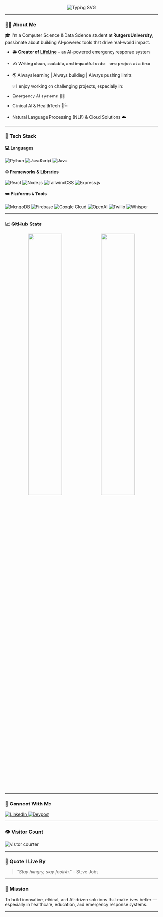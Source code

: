 <!-- Banner -->
<p align="center">
  <img src="https://readme-typing-svg.herokuapp.com?font=Fira+Code&size=28&pause=1000&color=00BFFF&width=700&lines=Hey+there!+I'm+Rakesh+%F0%9F%91%8B;Tech+Explorer+%E2%9A%99%EF%B8%8F+%7C+AI+Builder+%F0%9F%A7%90+%7C+Lifelong+Learner+%F0%9F%93%9A" alt="Typing SVG" />
</p>

---

### 👨‍💻 About Me

🎓 I'm a Computer Science & Data Science student at **Rutgers University**, passionate about building AI-powered tools that drive real-world impact.

- 🚑 **Creator of [LifeLine](https://devpost.com/software/lifeline-q8p7v0)** – an AI-powered emergency response system  
- ✍️ Writing clean, scalable, and impactful code – one project at a time  
- 🌎 Always learning | Always building | Always pushing limits

  💡 I enjoy working on challenging projects, especially in:
- Emergency AI systems 🤖🚨
- Clinical AI & HealthTech 🧠🩺
- Natural Language Processing (NLP) & Cloud Solutions ☁️

---

### 🚀 Tech Stack

#### 💻 Languages
![Python](https://img.shields.io/badge/Python-3776AB?style=for-the-badge&logo=python&logoColor=white)
![JavaScript](https://img.shields.io/badge/JavaScript-F7DF1E?style=for-the-badge&logo=javascript&logoColor=black)
![Java](https://img.shields.io/badge/Java-ED8B00?style=for-the-badge&logo=java&logoColor=white)

#### ⚙️ Frameworks & Libraries
![React](https://img.shields.io/badge/React-20232A?style=for-the-badge&logo=react&logoColor=61DAFB)
![Node.js](https://img.shields.io/badge/Node.js-339933?style=for-the-badge&logo=nodedotjs&logoColor=white)
![TailwindCSS](https://img.shields.io/badge/TailwindCSS-06B6D4?style=for-the-badge&logo=tailwindcss&logoColor=white)
![Express.js](https://img.shields.io/badge/Express.js-000000?style=for-the-badge&logo=express&logoColor=white)

#### ☁️ Platforms & Tools
![MongoDB](https://img.shields.io/badge/MongoDB-4EA94B?style=for-the-badge&logo=mongodb&logoColor=white)
![Firebase](https://img.shields.io/badge/Firebase-FFCA28?style=for-the-badge&logo=firebase&logoColor=black)
![Google Cloud](https://img.shields.io/badge/Google%20Cloud-4285F4?style=for-the-badge&logo=googlecloud&logoColor=white)
![OpenAI](https://img.shields.io/badge/OpenAI-412991?style=for-the-badge&logo=openai&logoColor=white)
![Twilio](https://img.shields.io/badge/Twilio-F22F46?style=for-the-badge&logo=twilio&logoColor=white)
![Whisper](https://img.shields.io/badge/Whisper-000000?style=for-the-badge&logo=OpenAI&logoColor=white)

---

### 📈 GitHub Stats

<p align="center">
  <img src="https://github-readme-stats.vercel.app/api?username=rakeshcr92&show_icons=true&theme=radical&hide_border=true" width="47%"/>
  <img src="https://github-readme-streak-stats.herokuapp.com/?user=rakeshcr92&theme=radical&hide_border=true" width="47%"/>
</p>

---

### 🔗 Connect With Me

<p align="left">
  <a href="https://www.linkedin.com/in/rakesh-cavala-7375641a8/" target="_blank">
    <img alt="LinkedIn" src="https://img.shields.io/badge/LinkedIn-0A66C2?style=for-the-badge&logo=linkedin&logoColor=white"/>
  </a>
  <a href="https://devpost.com/rakesh-tpx007" target="_blank">
    <img alt="Devpost" src="https://img.shields.io/badge/Devpost-003E54?style=for-the-badge&logo=devpost&logoColor=white"/>
  </a>
</p>

---

### 👁️ Visitor Count

<p align="left">
  <img src="https://komarev.com/ghpvc/?username=rakeshcr92&style=flat-square&color=blue" alt="visitor counter"/>
</p>

---

### 💬 Quote I Live By

> *"Stay hungry, stay foolish."* – Steve Jobs

---

### 🎯 Mission

To build innovative, ethical, and AI-driven solutions that make lives better — especially in healthcare, education, and emergency response systems.

---
